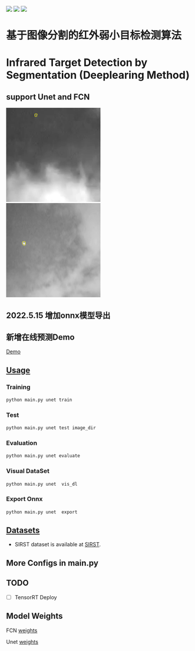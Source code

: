 ![](https://img.shields.io/badge/Python-3.8%2B-red)
![](https://img.shields.io/badge/Pytorch-1.6%2B-brightgreen)
![](https://img.shields.io/badge/Infrared_Small_Dim_Target_Detection-yellow)

# 基于图像分割的红外弱小目标检测算法
# Infrared Target Detection by Segmentation (Deeplearing Method)
## support **Unet** and **FCN** 
![](./images/test_image_0.png)
![](./images/train_image_0.png)
## 2022.5.15 增加onnx模型导出
## 新增在线预测Demo
[Demo](https://share.streamlit.io/linaom1214/infrared-detect-by-segmentation/display.py)

## [Usage](#Infrared-Target-Detection-by-Segmentation)

### Training
```python
python main.py unet train
```
### Test
```python
python main.py unet test image_dir
```
### Evaluation
```python
python main.py unet evaluate
```
### Visual DataSet 
```python
python main.py unet  vis_dl
```
### Export Onnx
```python
python main.py unet  export
```

## [Datasets](#Infrared-Target-Detection-by-Segmentation)
- SIRST dataset is available at [SIRST](https://github.com/YimianDai/sirst).

## More Configs in main.py

## TODO
- [ ] TensorRT Deploy

## Model Weights

FCN  [weights](https://github.com/Linaom1214/Infrared-detect-by-segmentation/releases/download/v0.1/fcn_best.pt)

Unet [weights](https://github.com/Linaom1214/Infrared-detect-by-segmentation/releases/download/v0.1/unet_best.pt)

